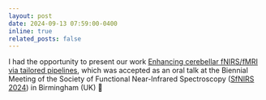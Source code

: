 ```yaml
---
layout: post
date: 2024-09-13 07:59:00-0400
inline: true
related_posts: false
---
```


I had the opportunity to present our work [Enhancing cerebellar fNIRS/fMRI via tailored pipelines](https://zenodo.org/records/14001135), which was accepted as an oral talk at the Biennial Meeting of the Society of Functional Near-Infrared Spectroscopy ([SfNIRS 2024](https://fnirs2024.fnirs.org/)) in Birmingham (UK) :brain: 
